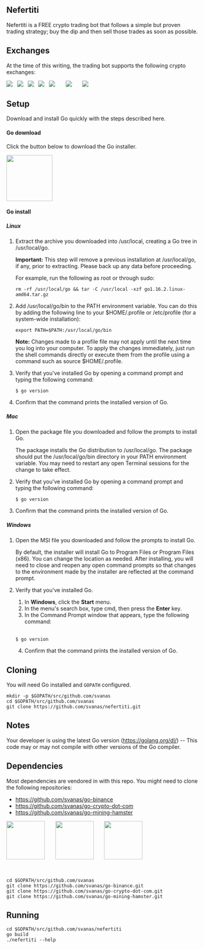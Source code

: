 ## Nefertiti

Nefertiti is a FREE crypto trading bot that follows a simple but proven trading strategy; buy the dip and then sell those trades as soon as possible.

## Exchanges

At the time of this writing, the trading bot supports the following crypto exchanges:

<a href="https://www.bitstamp.net/ref/QWE1MDzZoyPWZNyU/"><img src="https://i.ibb.co/JjRnHLW/bitstamp-logo.png"></a> &nbsp;
<a href="https://bittrex.com/Account/Register?referralCode=CIC-YDN-5DX"><img src="https://i.ibb.co/nzkbK2W/bittrex-logo-1.png"></a> &nbsp;
<a href="https://hitbtc.com/?ref_id=5aad6226b7072"><img src="https://i.ibb.co/YksC3cJ/hitbtc-logo.png"></a> &nbsp;
<a href="https://pro.coinbase.com/"><img src="https://i.ibb.co/4ghKrJS/gdax-logo.png"></a> &nbsp;
<a href="https://www.binance.com/en/register?ref=UME24R7B"><img src="https://i.ibb.co/FHg7Ytd/binance-logo.png"></a> &nbsp; &nbsp; &nbsp;
<a href="https://www.kucoin.com/?rcode=KJ6stw"><img src="https://i.ibb.co/MPKkJTL/Ku-Coin-logo-1.png"></a> &nbsp; &nbsp; &nbsp;
<a href="https://crypto.com/exch/rf3v8ucd4k"><img src="https://i.ibb.co/tJdKPTy/crypto-com-review.png"></a>

## Setup

Download and install Go quickly with the steps described here.

#### Go download
Click the button below to download the Go installer.

<a href="https://golang.org/dl/"><img src="https://i.ibb.co/gJyVCcJ/pngegg.png" width="120"></a>

#### Go install
##### Linux
1. Extract the archive you downloaded into /usr/local, creating a Go tree in /usr/local/go.

    <b>Important:</b> This step will remove a previous installation at /usr/local/go, if any, prior to extracting. Please back up any data before proceeding.

    For example, run the following as root or through sudo:

    ```
    rm -rf /usr/local/go && tar -C /usr/local -xzf go1.16.2.linux-amd64.tar.gz
    ```

2. Add /usr/local/go/bin to the PATH environment variable.
   You can do this by adding the following line to your $HOME/.profile or /etc/profile (for a system-wide installation):
   
    ```
    export PATH=$PATH:/usr/local/go/bin
    ```

    <b>Note:</b> Changes made to a profile file may not apply until the next time you log into your computer. To apply the changes immediately, just run the shell commands directly or execute them from the profile using a command such as source $HOME/.profile.

3. Verify that you've installed Go by opening a command prompt and typing the following command:

    ```
    $ go version
    ```

4. Confirm that the command prints the installed version of Go.

##### Mac
1. Open the package file you downloaded and follow the prompts to install Go.
   
    The package installs the Go distribution to /usr/local/go. The package should put the /usr/local/go/bin directory in your PATH environment variable. You may need to restart any open Terminal sessions for the change to take effect.
    
2. Verify that you've installed Go by opening a command prompt and typing the following command:

    ```
    $ go version
    ```

3. Confirm that the command prints the installed version of Go.

##### Windows
1. Open the MSI file you downloaded and follow the prompts to install Go.

    By default, the installer will install Go to Program Files or Program Files (x86). You can change the location as needed. After installing, you will need to close and reopen any open command prompts so that changes to the environment made by the installer are reflected at the command prompt.
 
2. Verify that you've installed Go.

      1. In <b>Windows</b>, click the <b>Start</b> menu.
      2. In the menu's search box, type cmd, then press the <b>Enter</b> key.
      3. In the Command Prompt window that appears, type the following command:
  
     <br>
  
      ```
      $ go version
      ```
      
     4. Confirm that the command prints the installed version of Go.

## Cloning
You will need Go installed and `GOPATH` configured.

  ```
  mkdir -p $GOPATH/src/github.com/svanas
  cd $GOPATH/src/github.com/svanas
  git clone https://github.com/svanas/nefertiti.git
  ```

## Notes
Your developer is using the latest Go version (https://golang.org/dl/) -- This code may or may not compile with other versions of the Go compiler.

## Dependencies

Most dependencies are vendored in with this repo. You might need to clone the following repositories:
* https://github.com/svanas/go-binance
* https://github.com/svanas/go-crypto-dot-com
* https://github.com/svanas/go-mining-hamster

<a href="https://www.mininghamster.com/referral/azr8N29xml4dq4GpbzxTNuB3DZpfCxzA"><img src="https://nefertiti-tradebot.com/wp-content/uploads/2018/04/mininghamster.jpg" width="100"></a> &nbsp;  &nbsp;  &nbsp;
<a href="https://premium.cryptoqualitysignals.com/register/WYn"><img src="https://nefertiti-tradebot.com/wp-content/uploads/2019/01/1_Sa5hV8OSo2Kgsv7hq3OACw.jpeg" width="100"></a> &nbsp;  &nbsp;  &nbsp;
<a href="https://altrady.com/?a=nefertiti"><img src="https://nefertiti-tradebot.com/wp-content/uploads/2019/02/icon-1024x1024-300x300.png" width="100"></a>

<br>

  ```
  cd $GOPATH/src/github.com/svanas
  git clone https://github.com/svanas/go-binance.git
  git clone https://github.com/svanas/go-crypto-dot-com.git
  git clone https://github.com/svanas/go-mining-hamster.git
  ```

## Running

```
cd $GOPATH/src/github.com/svanas/nefertiti
go build
./nefertiti --help
```
